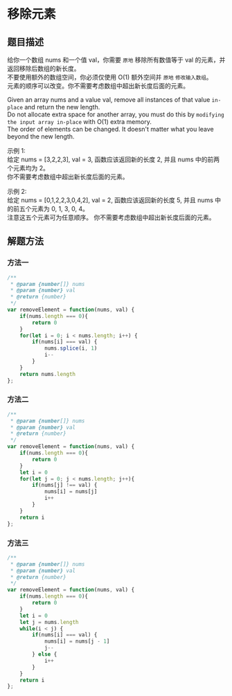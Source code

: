 <!--
 * @Author: your name
 * @Date: 2020-11-24 22:17:20
 * @LastEditTime: 2020-11-24 23:49:48
 * @LastEditors: Please set LastEditors
 * @Description: In User Settings Edit
 * @FilePath: \myblog\docs\algorithm\Array\remove-element.md
-->

# 移除元素

## 题目描述

给你一个数组 nums 和一个值 val，你需要 `原地` 移除所有数值等于 val 的元素，并返回移除后数组的新长度。  
不要使用额外的数组空间，你必须仅使用 O(1) 额外空间并 `原地` `修改输入数组`。  
元素的顺序可以改变。你不需要考虑数组中超出新长度后面的元素。  

Given an array nums and a value val, remove all instances of that value `in-place` and return the new length.  
Do not allocate extra space for another array, you must do this by `modifying the input array in-place` with O(1) extra memory.  
The order of elements can be changed. It doesn't matter what you leave beyond the new length.  

示例 1:  
给定 nums = [3,2,2,3], val = 3,
函数应该返回新的长度 2, 并且 nums 中的前两个元素均为 2。  
你不需要考虑数组中超出新长度后面的元素。

示例 2:  
给定 nums = [0,1,2,2,3,0,4,2], val = 2,
函数应该返回新的长度 5, 并且 nums 中的前五个元素为 0, 1, 3, 0, 4。  
注意这五个元素可为任意顺序。
你不需要考虑数组中超出新长度后面的元素。

## 解题方法

### 方法一

```js
/**
 * @param {number[]} nums
 * @param {number} val
 * @return {number}
 */
var removeElement = function(nums, val) {
    if(nums.length === 0){
        return 0
    }
    for(let i = 0; i < nums.length; i++) {
        if(nums[i] === val) {
            nums.splice(i, 1)
            i--
        }
    }
    return nums.length
};
```

### 方法二

```js
/**
 * @param {number[]} nums
 * @param {number} val
 * @return {number}
 */
var removeElement = function(nums, val) {
    if(nums.length === 0){
        return 0
    }
    let i = 0
    for(let j = 0; j < nums.length; j++){
        if(nums[j] !== val) {
            nums[i] = nums[j]
            i++
        }
    }
    return i
};
```

### 方法三

```js
/**
 * @param {number[]} nums
 * @param {number} val
 * @return {number}
 */
var removeElement = function(nums, val) {
    if(nums.length === 0){
        return 0
    }
    let i = 0
    let j = nums.length
    while(i < j) {
        if(nums[i] === val) {
            nums[i] = nums[j - 1]
            j--
        } else {
            i++
        }
    }
    return i
};
```